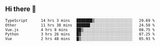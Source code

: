 ## Hi there 👋

<!--START_SECTION:waka-->

```txt
TypeScript      14 hrs 3 mins   ███████▒░░░░░░░░░░░░░░░░░   29.69 %
Other           11 hrs 38 mins  ██████░░░░░░░░░░░░░░░░░░░   24.58 %
Vue.js          4 hrs 8 mins    ██▒░░░░░░░░░░░░░░░░░░░░░░   08.75 %
Python          3 hrs 26 mins   █▓░░░░░░░░░░░░░░░░░░░░░░░   07.25 %
Vue             2 hrs 48 mins   █▒░░░░░░░░░░░░░░░░░░░░░░░   05.93 %
```

<!--END_SECTION:waka-->

